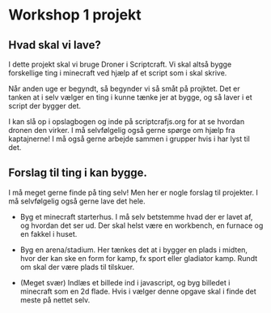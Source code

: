 # Workshop 1 projekt

## Hvad skal vi lave?
I dette projekt skal vi bruge Droner i Scriptcraft. Vi skal altså bygge forskellige ting i minecraft ved hjælp af et script som i skal skrive.

Når anden uge er begyndt, så begynder vi så småt på projktet. Det er tanken at i selv vælger en ting i kunne tænke jer at bygge, og så laver i et script der bygger det.

I kan slå op i opslagbogen og inde på scriptcrafjs.org for at se hvordan dronen den virker. I må selvfølgelig også gerne spørge om hjælp 
fra kaptajnerne! 
I må  også gerne arbejde sammen i grupper hvis i har lyst til det.


## Forslag til ting i kan bygge.

I må meget gerne finde på ting selv! Men her er nogle forslag til projekter. I må selvfølgelig også gerne lave det hele. 

* Byg et minecraft starterhus. I må selv betstemme hvad der er lavet af, og hvordan det ser ud. Der skal helst være en workbench, en furnace og en fakkel i huset.

* Byg en arena/stadium. Her tænkes det at i bygger en plads i midten, hvor der kan ske en form for kamp, fx sport eller gladiator kamp. Rundt om skal der være plads til tilskuer.

* (Meget svær) Indlæs et billede ind i javascript, og byg billedet i minecraft som en 2d flade. Hvis i vælger denne opgave skal i finde det meste på nettet selv.
